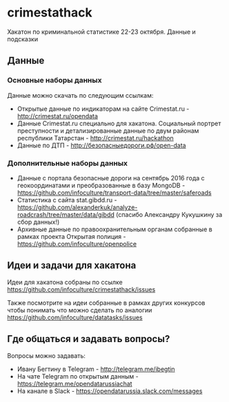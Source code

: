 # crimestathack
Хакатон по криминальной статистике 22-23 октября. Данные и подсказки
## Данные

### Основные наборы данных
Данные можно скачать по следующим ссылкам:
* Открытые данные по индикаторам на сайте Crimestat.ru - http://crimestat.ru/opendata
* Данные Crimestat.ru специально для хакатона. Социальный портрет преступности и детализированные данные по двум районам республики Татарстан - http://crimestat.ru/hackathon
* Данные по ДТП - http://безопасныедороги.рф/open-data

### Дополнительные наборы данных
* Данные с портала безопасные дороги на сентябрь 2016 года с геокоординатами и преобразованные в базу MongoDB - https://github.com/infoculture/transport-data/tree/master/saferoads
* Статистика с сайта stat.gibdd.ru - https://github.com/alexanderkuk/analyze-roadcrash/tree/master/data/gibdd (спасибо Александру Кукушкину за сбор данных!)
* Архивные данные по правоохранительным органам собранные в рамках проекта Открытая полиция - https://github.com/infoculture/openpolice


## Идеи и задачи для хакатона

Идеи для хакатона собраны по ссылке https://github.com/infoculture/crimestathack/issues

Также посмотрите на идеи собранные в рамках других конкурсов чтобы понимать что можно сделать по аналогии 
https://github.com/infoculture/datatasks/issues

## Где общаться и задавать вопросы?

Вопросы можно задавать:
* Ивану Бегтину в Telegram - http://telegram.me/ibegtin
* На чате Telegram по открытым данным - https://telegram.me/opendatarussiachat
* На канале в Slack - https://opendatarussia.slack.com/messages
